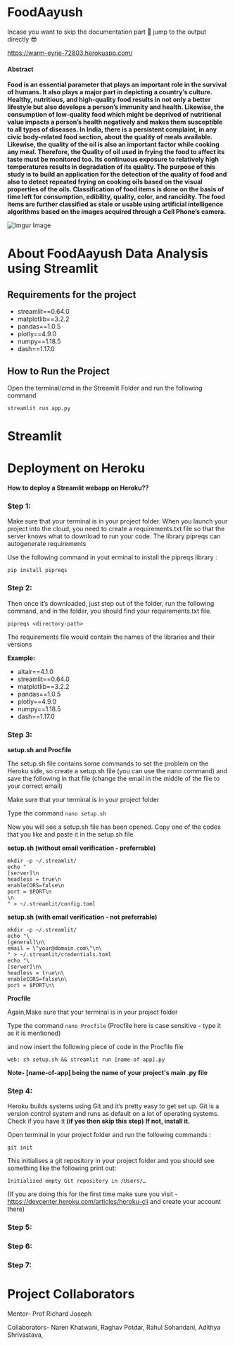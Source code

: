 # FoodAayush

Incase you want to skip the documentation part 🥱 jump to the output directly 😎

https://warm-eyrie-72803.herokuapp.com/

#### Abstract ####

**Food is an essential parameter that plays an important role in the survival of humans. It also plays a major part in depicting a country’s culture. Healthy, nutritious, and high-quality food results in not only a better lifestyle but also develops a person’s immunity and health. Likewise, the consumption of low-quality food which might be deprived of nutritional value impacts a person’s health negatively and makes them susceptible to all types of diseases. In India, there is a persistent complaint, in any civic body-related food section, about the quality of meals available. Likewise, the quality of the oil is also an important factor while cooking any meal. Therefore, the Quality of oil used in frying the food to affect its taste must be monitored too. Its continuous exposure to relatively high temperatures results in degradation of its quality. The purpose of this study is to build an application for the detection of the quality of food and also to detect repeated frying on cooking oils based on the visual properties of the oils. Classification of food items is done on the basis of time left for consumption, edibility, quality, color, and rancidity. The food items are further classified as stale or usable using artificial intelligence algorithms based on the images acquired through a Cell Phone’s camera.**


![Imgur Image](https://i.imgur.com/OqjjZQA.jpg)

# About FoodAayush Data Analysis using Streamlit


## Requirements for the project

- streamlit==0.64.0
- matplotlib==3.2.2
- pandas==1.0.5
- plotly==4.9.0
- numpy==1.18.5
- dash==1.17.0

## How to Run the Project

Open the terminal/cmd in the Streamlit Folder and run the following command

```streamlit run app.py```

# Streamlit


# Deployment on Heroku

**How to deploy a Streamlit webapp on Heroku??**

###  Step 1:  ###

Make sure that your terminal is in your project folder. When you launch your project into the cloud, you need to create a requirements.txt file so that the server knows what to download to run your code. The library pipreqs can autogenerate requirements 

Use the following command in yout erminal to install the pipreqs library :

```pip install pipreqs```

###  Step 2:  ###

Then once it’s downloaded, just step out of the folder, run the following command, and in the folder, you should find your requirements.txt file.

```pipreqs <directory-path>```

The requirements file would contain the names of the libraries and their versions

**Example:**

- altair==4.1.0
- streamlit==0.64.0
- matplotlib==3.2.2
- pandas==1.0.5
- plotly==4.9.0
- numpy==1.18.5
- dash==1.17.0

###  Step 3:  ###

**setup.sh and Procfile**

The setup.sh file contains some commands to set the problem on the Heroku side, so create a setup.sh file (you can use the nano command) and save the following in that file (change the email in the middle of the file to your correct email)

Make sure that your terminal is in your project folder

Type the command 
```nano setup.sh```

Now you will see a setup.sh file has been opened. Copy one of the codes that you like and paste it in the setup.sh file

**setup.sh (without email verification - preferrable)**

```
mkdir -p ~/.streamlit/ 
echo " 
[server]\n 
headless = true\n 
enableCORS=false\n 
port = $PORT\n 
\n 
" > ~/.streamlit/config.toml 
```

**setup.sh (with email verification - not preferrable)**

```
mkdir -p ~/.streamlit/
echo "\
[general]\n\
email = \"your@domain.com\"\n\
" > ~/.streamlit/credentials.toml
echo "\
[server]\n\
headless = true\n\
enableCORS=false\n\
port = $PORT\n\
```
**Procfile**

Again,Make sure that your terminal is in your project folder

Type the command 
```nano Procfile```  (Procfile here is case sensitive - type it as it is mentioned)

and now insert the following piece of code in the Procfile file

```web: sh setup.sh && streamlit run [name-of-app].py```

**Note- [name-of-app] being the name of your project's main .py file**

###  Step 4:  ###

Heroku builds systems using Git and it’s pretty easy to get set up. Git is a version control system and runs as default on a lot of operating systems. 
Check if you have it **(if yes then skip this step)** 
**If not, install it.**

Open terminal in your project folder and run the following commands :

```git init```

This initialises a git repository in your project folder and you should see something like the following print out:

```Initialized empty Git repository in /Users/…```

(If you are doing this for the first time make sure you visit - https://devcenter.heroku.com/articles/heroku-cli and create your account there)


###  Step 5:  ###

###  Step 6:  ###

###  Step 7:  ###



# Project Collaborators

Mentor- Prof Richard Joseph

Collaborators- Naren Khatwani, Raghav Potdar, Rahul Sohandani, Adithya Shrivastava,



